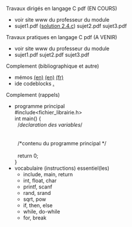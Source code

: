 Travaux dirigés en langage C pdf (EN COURS) <br>
- voir site www du professeur du module <br>
- sujet1.pdf ([solution 2.4.c](https://github.com/rpriam/cours3a/blob/main/ProgC_3A_TD1et2_solution_2.4.c.zip)) sujet2.pdf sujet3.pdf

Travaux pratiques en langage C pdf (A VENIR) <br>
- voir site www du professeur du module <br>
- sujet1.pdf sujet2.pdf sujet3.pdf

Complement (bibliographique et autre)<br>
 - mémos [(en)](https://github.com/rpriam/cours3a/blob/main/memoc/refcard_c.pdf) 
            [(en)](https://github.com/rpriam/cours3a/blob/main/memoc/cheatsheet_c.pdf) 
            [(fr)](https://github.com/rpriam/cours3a/blob/main/memoc/aidememoire_c.pdf)
 - ide codeblocks [.](https://www.codeblocks.org/)

Complement (rappels)<br>
 - programme principal <br>
 #include<fichier_librairie.h> <br>
 int main() { <br>
  &nbsp;&nbsp;/*declaration des variables*/ <br>
 <br> <br>
  &nbsp;&nbsp;/*contenu du programme principal */
 <br> <br>
 &nbsp;&nbsp;return 0; <br>
} <br>
 - vocabulaire (instructions) essentiel(les)
    - include, main, return
    - int, float, char
    - printf, scanf
    - rand, srand
    - sqrt, pow
    - if, then, else
    - while, do-while
    - for, break


 


   
